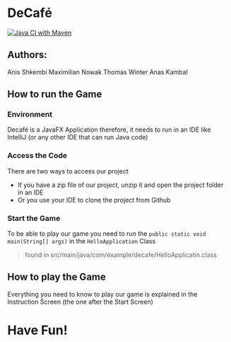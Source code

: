 # DeCafé

[![Java CI with Maven](https://github.com/ShkembiAnis/DeCafe/actions/workflows/maven.yml/badge.svg?branch=main)](https://github.com/ShkembiAnis/DeCafe/actions/workflows/maven.yml)

## Authors:
Anis Shkembi
Maximilian Nowak
Thomas Winter
Anas Kambal


## How to run the Game
### Environment
Decafé is a JavaFX Application therefore, it needs to run in an IDE like IntelliJ (or any other IDE that can run Java code)
### Access the Code
There are two ways to access our project
- If you have a zip file of our project, unzip it and open the project folder in an IDE
- Or you use your IDE to clone the project from Github
### Start the Game
To be able to play our game you need to run the `public static void main(String[] args)` in the `HelloApplication` Class
> found in src/main/java/com/example/decafe/HelloApplicatin.class
## How to play the Game
Everything you need to know to play our game is explained in the Instruction Screen (the one after the Start Screen)
# Have Fun!
